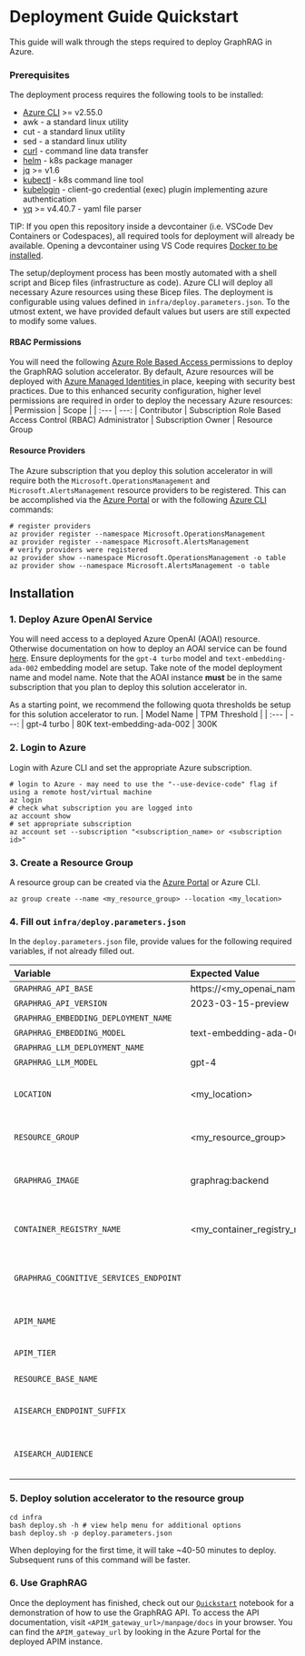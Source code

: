 # Deployment Guide Quickstart

This guide will walk through the steps required to deploy GraphRAG in Azure.

### Prerequisites
The deployment process requires the following tools to be installed:

* [Azure CLI](https://learn.microsoft.com/en-us/cli/azure/install-azure-cli) >= v2.55.0
* awk - a standard linux utility
* cut - a standard linux utility
* sed - a standard linux utility
* [curl](https://curl.se) - command line data transfer
* [helm](https://helm.sh/docs/intro/install) - k8s package manager
* [jq](https://jqlang.github.io/jq/download) >= v1.6
* [kubectl](https://kubernetes.io/docs/tasks/tools) - k8s command line tool
* [kubelogin](https://github.com/Azure/kubelogin) -  client-go credential (exec) plugin implementing azure authentication
* [yq](https://github.com/mikefarah/yq?tab=readme-ov-file#install) >= v4.40.7 - yaml file parser

TIP: If you open this repository inside a devcontainer (i.e. VSCode Dev Containers or Codespaces), all required tools for deployment will already be available. Opening a devcontainer using VS Code requires <a href="https://docs.docker.com/engine/install/" target="_blank" >Docker to be installed</a>.

The setup/deployment process has been mostly automated with a shell script and Bicep files (infrastructure as code). Azure CLI will deploy all necessary Azure resources using these Bicep files. The deployment is configurable using values defined in `infra/deploy.parameters.json`. To the utmost extent, we have provided default values but users are still expected to modify some values.


#### RBAC Permissions
You will need the following <a href="https://learn.microsoft.com/en-us/azure/role-based-access-control/overview">Azure Role Based Access </a>permissions to deploy the GraphRAG solution accelerator.  By default, Azure resources will be deployed with <a href="https://learn.microsoft.com/en-us/entra/identity/managed-identities-azure-resources/overview">Azure Managed Identities </a>in place, keeping with security best practices.  Due to this enhanced security configuration, higher level permissions are required in order to deploy the necessary Azure resources:
| Permission | Scope |
| :--- | ---: |
Contributor                                    | Subscription
Role Based Access Control (RBAC) Administrator | Subscription
Owner                                          | Resource Group

#### Resource Providers
The Azure subscription that you deploy this solution accelerator in will require both the `Microsoft.OperationsManagement` and `Microsoft.AlertsManagement` resource providers to be registered.
This can be accomplished via the [Azure Portal](https://learn.microsoft.com/en-us/azure/azure-resource-manager/management/resource-providers-and-types#azure-ortal) or with the following [Azure CLI](https://learn.microsoft.com/en-us/azure/azure-resource-manager/management/resource-providers-and-types#azure-cli) commands:

```shell
# register providers
az provider register --namespace Microsoft.OperationsManagement
az provider register --namespace Microsoft.AlertsManagement
# verify providers were registered
az provider show --namespace Microsoft.OperationsManagement -o table
az provider show --namespace Microsoft.AlertsManagement -o table
```

## Installation

### 1. Deploy Azure OpenAI Service
You will need access to a deployed Azure OpenAI (AOAI) resource. Otherwise documentation on how to deploy an AOAI service can be found [here](https://learn.microsoft.com/en-us/azure/ai-services/openai/how-to/create-resource?pivots=web-portal). Ensure deployments for the `gpt-4 turbo` model and `text-embedding-ada-002` embedding model are setup. Take note of the model deployment name and model name.
Note that the AOAI instance **must** be in the same subscription that you plan to deploy this solution accelerator in.

As a starting point, we recommend the following quota thresholds be setup for this solution accelerator to run.
| Model Name | TPM Threshold |
| :--- | ---: |
gpt-4 turbo            | 80K
text-embedding-ada-002 | 300K

### 2. Login to Azure
Login with Azure CLI and set the appropriate Azure subscription.

```shell
# login to Azure - may need to use the "--use-device-code" flag if using a remote host/virtual machine
az login
# check what subscription you are logged into
az account show
# set appropriate subscription
az account set --subscription "<subscription_name> or <subscription id>"
```

### 3. Create a Resource Group
A resource group can be created via the [Azure Portal](https://learn.microsoft.com/en-us/azure/azure-resource-manager/management/manage-resource-groups-portal) or Azure CLI.

```shell
az group create --name <my_resource_group> --location <my_location>
```

### 4. Fill out `infra/deploy.parameters.json`

In the `deploy.parameters.json` file, provide values for the following required variables, if not already filled out.

| Variable | Expected Value | Required | Description
| :--- | :--- | --- | ---: |
`GRAPHRAG_API_BASE`                    | https://<my_openai_name>.openai.azure.com | Yes | Azure OpenAI service endpoint.
`GRAPHRAG_API_VERSION`                 | 2023-03-15-preview                        | Yes | Azure OpenAI API version.
`GRAPHRAG_EMBEDDING_DEPLOYMENT_NAME`   |                                           | Yes | Deployment name of the Azure OpenAI embedding model.
`GRAPHRAG_EMBEDDING_MODEL`             | text-embedding-ada-002                    | Yes | Name of the Azure OpenAI embedding model.
`GRAPHRAG_LLM_DEPLOYMENT_NAME`         |                                           | Yes | Deployment name of the gpt-4 turbo model.
`GRAPHRAG_LLM_MODEL`                   | gpt-4                                     | Yes | Name of the gpt-4 turbo model.
`LOCATION`                             | <my_location>                             | Yes | The azure cloud region to deploy GraphRAG resources to (can be different than the location of your AOAI instance). Please use the [compressed form](https://azuretracks.com/2021/04/current-azure-region-names-reference) of a cloud region name (i.e. `eastus2`).
`RESOURCE_GROUP`                       | <my_resource_group>                       | Yes | The resource group that GraphRAG will be deployed in. Will get created automatically if the resource group does not exist.
`GRAPHRAG_IMAGE`                       | graphrag:backend                          | No  | The name and tag of the graphrag docker image in the container registry. Will default to `graphrag:backend` and be hosted at `my_container_registry_name>.azurecr.io/graphrag:backend`.
`CONTAINER_REGISTRY_NAME`              | <my_container_registry_name>              | No  | Name of an Azure Container Registry where the `graphrag` backend docker image will be hosted. Leave off `.azurecr.io` from the name. If not provided, a unique name will be generated (recommended).
`GRAPHRAG_COGNITIVE_SERVICES_ENDPOINT` |                                           | No  | Endpoint for cognitive services identity authorization. Will default to `https://cognitiveservices.azure.com/.default` for Azure Commercial cloud but should be defined for deployments in other Azure clouds.
`APIM_NAME`                            |                                           | No  | Hostname of the API. Must be a globally unique name. The API will be accessible at `https://<APIM_NAME>.azure-api.net`. If not provided a unique name will be generated.
`APIM_TIER`                            |                                           | No  | The [APIM tier](https://azure.microsoft.com/en-us/pricing/details/api-management) to use. Must be either `Developer` or `StandardV2`. Will default to `Developer` for cost savings.
`RESOURCE_BASE_NAME`                   |                                           | No  | Suffix to apply to all azure resource names. If not provided a unique suffix will be generated.
`AISEARCH_ENDPOINT_SUFFIX`             |                                           | No  | Suffix to apply to AI search endpoint. Will default to `search.windows.net` for Azure Commercial cloud but should be overridden for deployments in other Azure clouds.
`AISEARCH_AUDIENCE`                    |                                           | No  | Audience for AAD for AI Search. Will default to `https://search.azure.com/` for Azure Commercial cloud but should be overridden for deployments in other Azure clouds.

### 5. Deploy solution accelerator to the resource group
```shell
cd infra
bash deploy.sh -h # view help menu for additional options
bash deploy.sh -p deploy.parameters.json
```
When deploying for the first time, it will take ~40-50 minutes to deploy. Subsequent runs of this command will be faster.

### 6. Use GraphRAG
Once the deployment has finished, check out our [`Quickstart`](../notebooks/1-Quickstart.ipynb) notebook for a demonstration of how to use the GraphRAG API. To access the API documentation, visit `<APIM_gateway_url>/manpage/docs` in your browser. You can find the `APIM_gateway_url` by looking in the Azure Portal for the deployed APIM instance.
